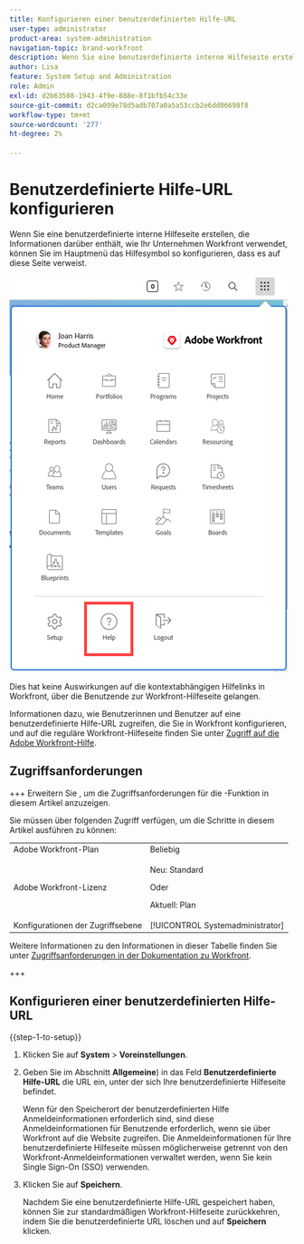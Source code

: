 ```yaml
---
title: Konfigurieren einer benutzerdefinierten Hilfe-URL
user-type: administrator
product-area: system-administration
navigation-topic: brand-workfront
description: Wenn Sie eine benutzerdefinierte interne Hilfeseite erstellen, die Informationen darüber enthält, wie Ihr Unternehmen Workfront verwendet, können Sie im Hauptmenü das Hilfesymbol so konfigurieren, dass es auf diese Seite verweist.
author: Lisa
feature: System Setup and Administration
role: Admin
exl-id: d2b63508-1943-4f9e-888e-8f1bfb54c33e
source-git-commit: d2ca099e78d5adb707a0a5a53ccb2e6dd06698f8
workflow-type: tm+mt
source-wordcount: '277'
ht-degree: 2%

---
```


# Benutzerdefinierte Hilfe-URL konfigurieren

Wenn Sie eine benutzerdefinierte interne Hilfeseite erstellen, die Informationen darüber enthält, wie Ihr Unternehmen Workfront verwendet, können Sie im Hauptmenü das Hilfesymbol so konfigurieren, dass es auf diese Seite verweist.

![Benutzerdefinierte Hilfe-Schaltfläche](assets/custom-help-button.png)

Dies hat keine Auswirkungen auf die kontextabhängigen Hilfelinks in Workfront, über die Benutzende zur Workfront-Hilfeseite gelangen.

Informationen dazu, wie Benutzerinnen und Benutzer auf eine benutzerdefinierte Hilfe-URL zugreifen, die Sie in Workfront konfigurieren, und auf die reguläre Workfront-Hilfeseite finden Sie unter [Zugriff auf die Adobe Workfront-Hilfe](/help/quicksilver/workfront-basics/navigate-workfront/workfront-navigation/access-workfront-help.md).

## Zugriffsanforderungen

+++ Erweitern Sie , um die Zugriffsanforderungen für die -Funktion in diesem Artikel anzuzeigen.

Sie müssen über folgenden Zugriff verfügen, um die Schritte in diesem Artikel ausführen zu können:

<table style="table-layout:auto"> 
 <col> 
 <col> 
 <tbody> 
  <tr> 
   <td role="rowheader">Adobe Workfront-Plan</td> 
   <td>Beliebig</td> 
  </tr> 
  <tr> 
  <tr> 
   <td role="rowheader">Adobe Workfront-Lizenz</td> 
   <td><p>Neu: Standard</p>
       <p>Oder</p>
       <p>Aktuell: Plan</p></td>
  </tr> 
  </tr> 
  <tr> 
   <td role="rowheader">Konfigurationen der Zugriffsebene</td> 
   <td>[!UICONTROL Systemadministrator]</td>
  </tr> 
 </tbody> 
</table>

Weitere Informationen zu den Informationen in dieser Tabelle finden Sie unter [Zugriffsanforderungen in der Dokumentation zu Workfront](/help/quicksilver/administration-and-setup/add-users/access-levels-and-object-permissions/access-level-requirements-in-documentation.md).

+++

## Konfigurieren einer benutzerdefinierten Hilfe-URL

{{step-1-to-setup}}

1. Klicken Sie auf **System** > **Voreinstellungen**.
1. Geben Sie im Abschnitt **Allgemeine**) in das Feld **Benutzerdefinierte Hilfe-URL** die URL ein, unter der sich Ihre benutzerdefinierte Hilfeseite befindet.

   Wenn für den Speicherort der benutzerdefinierten Hilfe Anmeldeinformationen erforderlich sind, sind diese Anmeldeinformationen für Benutzende erforderlich, wenn sie über Workfront auf die Website zugreifen. Die Anmeldeinformationen für Ihre benutzerdefinierte Hilfeseite müssen möglicherweise getrennt von den Workfront-Anmeldeinformationen verwaltet werden, wenn Sie kein Single Sign-On (SSO) verwenden.

1. Klicken Sie auf **Speichern**.

   Nachdem Sie eine benutzerdefinierte Hilfe-URL gespeichert haben, können Sie zur standardmäßigen Workfront-Hilfeseite zurückkehren, indem Sie die benutzerdefinierte URL löschen und auf **Speichern** klicken.
